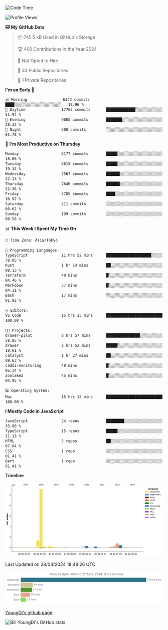 <!--START_SECTION:waka-->
![Code Time](http://img.shields.io/badge/Code%20Time-615%20hrs%208%20mins-blue)

![Profile Views](http://img.shields.io/badge/Profile%20Views-0-blue)

**🐱 My GitHub Data** 

> 📦 745.5 kB Used in GitHub's Storage 
 > 
> 🏆 400 Contributions in the Year 2024
 > 
> 🚫 Not Opted to Hire
 > 
> 📜 33 Public Repositories 
 > 
> 🔑 1 Private Repositories 
 > 
**I'm an Early 🐤** 

```text
🌞 Morning                6142 commits        ████░░░░░░░░░░░░░░░░░░░░░   17.96 % 
🌆 Daytime                17765 commits       █████████████░░░░░░░░░░░░   51.94 % 
🌃 Evening                9685 commits        ███████░░░░░░░░░░░░░░░░░░   28.32 % 
🌙 Night                  608 commits         ░░░░░░░░░░░░░░░░░░░░░░░░░   01.78 % 
```
📅 **I'm Most Productive on Thursday** 

```text
Monday                   6177 commits        █████░░░░░░░░░░░░░░░░░░░░   18.06 % 
Tuesday                  6615 commits        █████░░░░░░░░░░░░░░░░░░░░   19.34 % 
Wednesday                7567 commits        ██████░░░░░░░░░░░░░░░░░░░   22.13 % 
Thursday                 7646 commits        ██████░░░░░░░░░░░░░░░░░░░   22.36 % 
Friday                   5785 commits        ████░░░░░░░░░░░░░░░░░░░░░   16.92 % 
Saturday                 211 commits         ░░░░░░░░░░░░░░░░░░░░░░░░░   00.62 % 
Sunday                   199 commits         ░░░░░░░░░░░░░░░░░░░░░░░░░   00.58 % 
```


📊 **This Week I Spent My Time On** 

```text
🕑︎ Time Zone: Asia/Tokyo

💬 Programming Languages: 
TypeScript               11 hrs 52 mins      ████████████████████░░░░░   78.05 % 
Rust                     1 hr 14 mins        ██░░░░░░░░░░░░░░░░░░░░░░░   08.13 % 
Terraform                40 mins             █░░░░░░░░░░░░░░░░░░░░░░░░   04.46 % 
Markdown                 37 mins             █░░░░░░░░░░░░░░░░░░░░░░░░   04.11 % 
Bash                     17 mins             ░░░░░░░░░░░░░░░░░░░░░░░░░   01.92 % 

🔥 Editors: 
VS Code                  15 hrs 13 mins      █████████████████████████   100.00 % 

🐱‍💻 Projects: 
drawer-pilot             8 hrs 57 mins       ███████████████░░░░░░░░░░   58.85 % 
drawer                   2 hrs 53 mins       █████░░░░░░░░░░░░░░░░░░░░   19.01 % 
catalyst                 1 hr 27 mins        ██░░░░░░░░░░░░░░░░░░░░░░░   09.63 % 
caddi-monitoring         48 mins             █░░░░░░░░░░░░░░░░░░░░░░░░   05.34 % 
zoolake2                 45 mins             █░░░░░░░░░░░░░░░░░░░░░░░░   04.95 % 

💻 Operating System: 
Mac                      15 hrs 13 mins      █████████████████████████   100.00 % 
```

**I Mostly Code in JavaScript** 

```text
JavaScript               24 repos            ████████░░░░░░░░░░░░░░░░░   33.80 % 
TypeScript               15 repos            █████░░░░░░░░░░░░░░░░░░░░   21.13 % 
HTML                     5 repos             ██░░░░░░░░░░░░░░░░░░░░░░░   07.04 % 
CSS                      1 repo              ░░░░░░░░░░░░░░░░░░░░░░░░░   01.41 % 
Dart                     1 repo              ░░░░░░░░░░░░░░░░░░░░░░░░░   01.41 % 
```



**Timeline**

![Lines of Code chart](https://raw.githubusercontent.com/Youngdi/Youngdi/master/assets/bar_graph.png)


 Last Updated on 28/04/2024 18:48:26 UTC
<!--END_SECTION:waka-->

![wakatime](./images/stat.svg)

[YoungDi's github page](https://youngdi.github.io)

![Bill YoungDi's GitHub stats](https://github-readme-stats.vercel.app/api?username=youngdi&count_private=true&show_icons=true)
